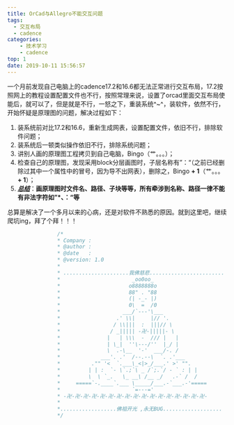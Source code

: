 ```yaml
---
title: OrCad与Allegro不能交互问题
tags:
  - 交互布局
  - cadence
categories:
    - 技术学习
    - cadence
top: 1
date: 2019-10-11 15:56:57
---
```


​        一个月前发现自己电脑上的cadence17.2和16.6都无法正常进行交互布局，17.2按照网上的教程设置配置文件也不行，按照常理来说，设置了orcad里面交互布局使能后，就可以了，但是就是不行，一怒之下，重装系统^~^，装软件，依然不行，开始怀疑是原理图的问题，解决过程如下：

1. 装系统前对比17.2和16.6，重新生成网表，设置配置文件，依旧不行，排除软件问题；
2. 装系统后一顿类似操作依旧不行，排除系统问题；
3. 讲别人画的原理图工程拷贝到自己电脑，Bingo（艹。。。）；
4. 检查自己的原理图，发现采用block分层画图时，子层名称有”：“（之前已经删除过其中一个属性中的冒号，因为导不出网表），删除之，Bingo **+ 1**（艹。。。**+ 1**）；
5. <u>***总结***</u>：**画原理图时文件名、路径、子块等等，所有牵涉到名称、路径一律不能有非法字符如”*、：“等**



总算是解决了一个多月以来的心病，还是对软件不熟悉的原因。就到这里吧，继续爬坑ing，拜了个拜！！！



```c
				/*
				* Company : 
				* @author : 
				* @date   :  
				* @version: 1.0
				* 
				* .....................我佛慈悲........................
				*                       _oo0oo_
				*                      o8888888o
				*                      88" . "88
				*                      (| -_- |)
				*                      0\  =  /0
				*                    ___/`---'\___
				*                  .' \\|     |// '.
				*                 / \\|||  :  |||// \
				*                / _||||| -卍-|||||- \
				*               |   | \\\  -  /// |   |
				*               | \_|  ''\---/''  |_/ |
				*               \  .-\__  '-'  ___/-. /
				*             ___'. .'  /--.--\  `. .'___
				*          ."" '<  `.___\_<|>_/___.' >' "".
				*         | | :  `- \`.;`\ _ /`;.`/ - ` : | |
				*         \  \ `_.   \_ __\ /__ _/   .-` /  /
				*     =====`-.____`.___ \_____/___.-`___.-'=====
				*                       `=---='
				* -卍-卍-卍-卍-卍-卍-卍-卍-卍-卍-卍-卍-卍-卍-卍-卍-卍-
				*
				*..................佛祖开光 ,永无BUG................... 
				*/

```

